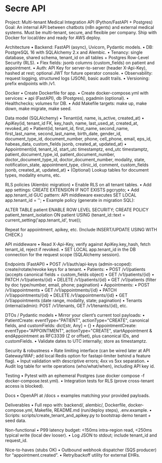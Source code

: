 # Secre API

Project: Multi-tenant Medical Integration API (Python/FastAPI + Postgres)
Goal: An internal API between chatbots (n8n agents) and external medical systems. Must be multi-tenant, secure, and flexible per company. Ship with Docker for local/dev and ready for AWS deploy.

Architecture
	•	Backend: FastAPI (async), Uvicorn, Pydantic models.
	•	DB: PostgreSQL 16 with SQLAlchemy 2.x and Alembic.
	•	Tenancy: single database, shared schema, tenant_id on all tables + Postgres Row-Level Security (RLS).
	•	Flex fields: jsonb columns (custom_fields) on patient and appointment.
	•	Auth: API Key for server-to-server (header X-Api-Key), hashed at rest; optional JWT for future operator console.
	•	Observability: request logging, structured logs (JSON), basic audit trails.
	•	Versioning: prefix endpoints with /v1.

Docker
	•	Create Dockerfile for app.
	•	Create docker-compose.yml with services:
	•	api (FastAPI), db (Postgres), pgadmin (optional).
	•	Healthchecks; volumes for DB.
	•	Add Makefile targets: make up, make down, make migrate, make seed.

Data model (SQLAlchemy)
	•	Tenant(id, name, is_active, created_at)
	•	ApiKey(id, tenant_id FK, key_hash, name, last_used_at, created_at, revoked_at)
	•	Patient(id, tenant_id, first_name, second_name, first_last_name, second_last_name, birth_date, gender_id, document_type_id, document_number, phone, cell_phone, email, eps_id, habeas_data, custom_fields jsonb, created_at, updated_at)
	•	Appointment(id, tenant_id, start_utc timestamptz, end_utc timestamptz, patient_document_type_id, patient_document_number, doctor_document_type_id, doctor_document_number, modality, state, notification_state, appointment_type, clinic_id, comment, custom_fields jsonb, created_at, updated_at)
	•	(Optional) Lookup tables for document types, modality enums, etc.

RLS policies (Alembic migration)
	•	Enable RLS on all tenant tables.
	•	Add app settings: CREATE EXTENSION IF NOT EXISTS pgcrypto;
	•	Add app.tenant_id GUC pattern: API middleware executes SET LOCAL app.tenant_id = '<uuid>';
	•	Example policy (generate in migration SQL):

ALTER TABLE patient ENABLE ROW LEVEL SECURITY;
CREATE POLICY patient_tenant_isolation
  ON patient
  USING (tenant_id::text = current_setting('app.tenant_id', true));

Repeat for appointment, apikey, etc. (Include INSERT/UPDATE USING WITH CHECK.)

API middleware
	•	Read X-Api-Key, verify against ApiKey.key_hash, fetch tenant_id, reject if revoked.
	•	SET LOCAL app.tenant_id in the DB connection for the request scope (SQLAlchemy session).

Endpoints (FastAPI)
	•	POST /v1/auth/api-keys (admin-scoped): create/rotate/revoke keys for a tenant.
	•	Patients:
	•	POST /v1/patients (accepts canonical fields + custom_fields object)
	•	GET /v1/patients/{id}
	•	PATCH /v1/patients/{id}
	•	DELETE /v1/patients/{id}
	•	GET /v1/patients (filter by doc type/number, email, phone; pagination)
	•	Appointments:
	•	POST /v1/appointments
	•	GET /v1/appointments/{id}
	•	PATCH /v1/appointments/{id}
	•	DELETE /v1/appointments/{id}
	•	GET /v1/appointments (date range, modality, state; pagination)
	•	Tenants (internal/admin): POST /v1/tenants, GET /v1/tenants/{id}, etc.

DTOs / Pydantic models
	•	Mirror your client’s current tool payloads:
	•	PatientCreate: eventType="PATIENT", actionType="CREATE", canonical fields, and customFields: dict[str, Any] = {}
	•	AppointmentCreate: eventType="APPOINTMENT", actionType="CREATE", startAppointment & endAppointment as RFC3339 (Z or offset), plus canonical IDs, and customFields.
	•	Validate dates to UTC internally; store as timestamptz.

Security & robustness
	•	Rate limiting interface (can be wired later at API Gateway/WAF; add local Redis option for fastapi-limiter behind a feature flag).
	•	Input validation with descriptive errors; 4xx vs 5xx separation.
	•	Audit log table for write operations (who/what/when), including API key id.

Testing
	•	Pytest with an ephemeral Postgres (use docker compose -f docker-compose.test.yml).
	•	Integration tests for RLS (prove cross-tenant access is blocked).

Docs
	•	OpenAPI at /docs + examples matching your provided payloads.

Deliverables
	•	Full repo with: backend/, alembic/, Dockerfile, docker-compose.yml, Makefile, README.md (run/deploy steps), .env.example.
	•	Scripts: scripts/create_tenant_and_apikey.py to bootstrap demo tenant + seed data.

Non-functional
	•	P99 latency budget: <150ms intra-region read, <250ms typical write (local dev looser).
	•	Log JSON to stdout; include tenant_id and request_id.

Nice-to-haves (stubs OK)
	•	Outbound webhook dispatcher (SQS producer) for “appointment.created”.
	•	Retry/backoff utility for external EHRs.
